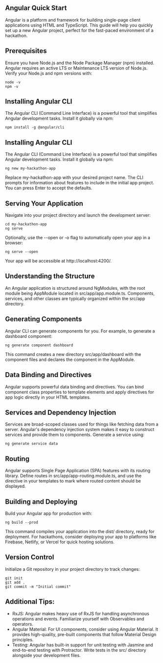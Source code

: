 ## Angular Quick Start
Angular is a platform and framework for building single-page client applications using HTML and TypeScript. This guide will help you quickly set up a new Angular project, perfect for the fast-paced environment of a hackathon.
## Prerequisites
Ensure you have Node.js and the Node Package Manager (npm) installed. Angular requires an active LTS or Maintenance LTS version of Node.js. Verify your Node.js and npm versions with:
```
node -v
npm -v
```

## Installing Angular CLI
The Angular CLI (Command Line Interface) is a powerful tool that simplifies Angular development tasks. Install it globally via npm:
```
npm install -g @angular/cli
```

## Installing Angular CLI
The Angular CLI (Command Line Interface) is a powerful tool that simplifies Angular development tasks. Install it globally via npm:
```
ng new my-hackathon-app
```

Replace my-hackathon-app with your desired project name. The CLI prompts for information about features to include in the initial app project. You can press Enter to accept the defaults.

## Serving Your Application
Navigate into your project directory and launch the development server:
```
cd my-hackathon-app
ng serve
```
Optionally, use the --open or -o flag to automatically open your app in a browser:
```
ng serve --open
```
Your app will be accessible at http://localhost:4200/.

## Understanding the Structure

An Angular application is structured around NgModules, with the root module being AppModule located in src/app/app.module.ts. Components, services, and other classes are typically organized within the src/app directory.

## Generating Components
Angular CLI can generate components for you. For example, to generate a dashboard component:

```
ng generate component dashboard
```
This command creates a new directory src/app/dashboard with the component files and declares the component in the AppModule.

## Data Binding and Directives
Angular supports powerful data binding and directives. You can bind component class properties to template elements and apply directives for app logic directly in your HTML templates.

## Services and Dependency Injection
Services are broad-scoped classes used for things like fetching data from a server. Angular's dependency injection system makes it easy to construct services and provide them to components. Generate a service using:

```
ng generate service data
```

## Routing
Angular supports Single Page Application (SPA) features with its routing library. Define routes in src/app/app-routing.module.ts, and use the <router-outlet> directive in your templates to mark where routed content should be displayed.

## Building and Deploying
Build your Angular app for production with:
```
ng build --prod
```
This command compiles your application into the dist/ directory, ready for deployment. For hackathons, consider deploying your app to platforms like Firebase, Netlify, or Vercel for quick hosting solutions.

## Version Control
Initialize a Git repository in your project directory to track changes:
```
git init
git add .
git commit -m "Initial commit"
```

## Additional Tips:
- RxJS: Angular makes heavy use of RxJS for handling asynchronous operations and events. Familiarize yourself with Observables and operators.
- Angular Material: For UI components, consider using Angular Material. It provides high-quality, pre-built components that follow Material Design principles.
- Testing: Angular has built-in support for unit testing with Jasmine and end-to-end testing with Protractor. Write tests in the src/ directory alongside your development files.